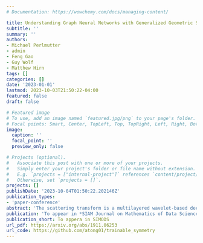 ```yaml
---
# Documentation: https://wowchemy.com/docs/managing-content/

title: Understanding Graph Neural Networks with Generalized Geometric Scattering Transforms
subtitle: ''
summary: ''
authors:
- Michael Perlmutter
- admin
- Feng Gao
- Guy Wolf
- Matthew Hirn
tags: []
categories: []
date: '2023-01-01'
lastmod: 2023-10-03T21:50:22-04:00
featured: false
draft: false

# Featured image
# To use, add an image named `featured.jpg/png` to your page's folder.
# Focal points: Smart, Center, TopLeft, Top, TopRight, Left, Right, BottomLeft, Bottom, BottomRight.
image:
  caption: ''
  focal_point: ''
  preview_only: false

# Projects (optional).
#   Associate this post with one or more of your projects.
#   Simply enter your project's folder or file name without extension.
#   E.g. `projects = ["internal-project"]` references `content/project/deep-learning/index.md`.
#   Otherwise, set `projects = []`.
projects: []
publishDate: '2023-10-04T01:50:22.202146Z'
publication_types:
- 'paper-conference'
abstract: 'The scattering transform is a multilayered wavelet-based deep learning architecture that acts as a model of convolutional neural networks. Recently, several works have introduced generalizations of the scattering transform for non-Euclidean settings such as graphs. Our work builds upon these constructions by introducing windowed and non-windowed geometric scattering transforms for graphs based upon a very general class of asymmetric wavelets. We show that these asymmetric graph scattering transforms have many of the same theoretical guarantees as their symmetric counterparts. As a result, the proposed construction unifies and extends known theoretical results for many of the existing graph scattering architectures. In doing so, this work helps bridge the gap between geometric scattering and other graph neural networks by introducing a large family of networks with provable stability and invariance guarantees. These results lay the groundwork for future deep learning architectures for graph-structured data that have learned filters and also provably have desirable theoretical properties.'
publication: 'To appear in *SIAM Journal on Mathematics of Data Science*'
publication_short: To appera in SIMODS
url_pdf: https://arxiv.org/abs/1911.06253
url_code: https://github.com/atong01/trainable_symmetry
---
```

